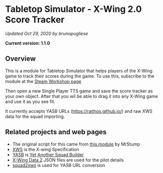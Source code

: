 # Tabletop Simulator - X-Wing 2.0 Score Tracker
*Updated Oct 29, 2020 by brunopugliese*

**Current version: 1.1.0**

Overview
----
This is a module for Tabletop Simulator that helps players of the X-Wing game to track their scores during the game.
To use this, subscribe to the module at the [Steam Workshop page](https://steamcommunity.com/sharedfiles/filedetails/?id=2271097329)

Then open a new Single Player TTS game and save the score tracker as your own object. After that you wil be able to drag it into any X-Wing game and use it as you see fit.

It currently accepts YASB URLs (https://raithos.github.io/) and raw XWS data for the squad importing.


Related projects and web pages
----
- The original script for this came from [this module](https://steamcommunity.com/sharedfiles/filedetails/?id=1124124634) by MrStump
- [XWS](https://github.com/elistevens/xws-spec) is the X-wing Specification
- [YASB](https://github.com/raithos/xwing) is [Yet Another Squad Builder](https://github.com/raithos/xwing)
- [X-Wing Data 2](https://github.com/guidokessels/xwing-data2) JSON files are used for the pilot details
- [squad2xws](https://github.com/zacharyp/squad2xws) is used for YASB URL conversion
